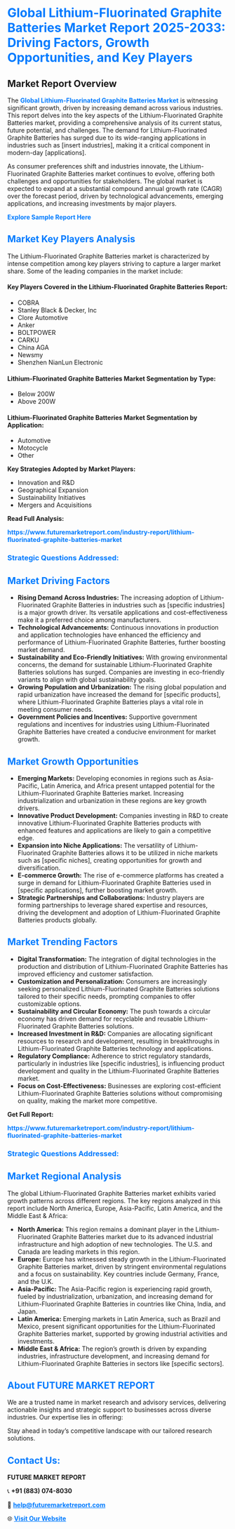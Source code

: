 <h1 style="color: #007BFF;">Global Lithium-Fluorinated Graphite Batteries Market Report 2025-2033: Driving Factors, Growth Opportunities, and Key Players</h1>

<section id="overview">
<h2>Market Report Overview</h2>
<p>The <a href="https://www.futuremarketreport.com/industry-report/lithium-fluorinated-graphite-batteries-market" style="color: #007BFF; text-decoration: none;"><strong>Global Lithium-Fluorinated Graphite Batteries Market</strong></a> is witnessing significant growth, driven by increasing demand across various industries. This report delves into the key aspects of the Lithium-Fluorinated Graphite Batteries market, providing a comprehensive analysis of its current status, future potential, and challenges. The demand for Lithium-Fluorinated Graphite Batteries has surged due to its wide-ranging applications in industries such as [insert industries], making it a critical component in modern-day [applications].</p>
<p>As consumer preferences shift and industries innovate, the Lithium-Fluorinated Graphite Batteries market continues to evolve, offering both challenges and opportunities for stakeholders. The global market is expected to expand at a substantial compound annual growth rate (CAGR) over the forecast period, driven by technological advancements, emerging applications, and increasing investments by major players.</p>
</section>

<section id="overview">
<p><a href="https://www.futuremarketreport.com/request-sample/reportId=54718" style="color: #007BFF; text-decoration: none;"><strong>Explore Sample Report Here</strong></a></p>
</section>

<section id="key-players">
<h2 style="color: #007BFF;">Market Key Players Analysis</h2>
<p>The Lithium-Fluorinated Graphite Batteries market is characterized by intense competition among key players striving to capture a larger market share. Some of the leading companies in the market include:</p>
<h4>Key Players Covered in the Lithium-Fluorinated Graphite Batteries Report:</h4>
<ul><li>COBRA</li><li>Stanley Black &amp; Decker, Inc</li><li>Clore Automotive</li><li>Anker</li><li>BOLTPOWER</li><li>CARKU</li><li>China AGA</li><li>Newsmy</li><li>Shenzhen NianLun Electronic</li></ul>
<h4>Lithium-Fluorinated Graphite Batteries Market Segmentation by Type:</h4>
<ul><li>Below 200W</li><li>Above 200W</li></ul>

<h4>Lithium-Fluorinated Graphite Batteries Market Segmentation by Application:</h4>
<ul><li>Automotive</li><li>Motocycle</li><li>Other</li></ul>
<p><strong>Key Strategies Adopted by Market Players:</strong></p>
<ul>
<li>Innovation and R&D</li>
<li>Geographical Expansion</li>
<li>Sustainability Initiatives</li>
<li>Mergers and Acquisitions</li>
</ul>
</section>

<section>
<p><strong>Read Full Analysis: </strong></p><a href="https://www.futuremarketreport.com/industry-report/lithium-fluorinated-graphite-batteries-market" style="color: #007BFF; text-decoration: none;"><strong>https://www.futuremarketreport.com/industry-report/lithium-fluorinated-graphite-batteries-market</strong></a>
<h3 style="color: #007BFF;">Strategic Questions Addressed:</h3>
</section>

<section id="driving-factors">
<h2 style="color: #007BFF;">Market Driving Factors</h2>
<ul>
<li><strong>Rising Demand Across Industries:</strong> The increasing adoption of Lithium-Fluorinated Graphite Batteries in industries such as [specific industries] is a major growth driver. Its versatile applications and cost-effectiveness make it a preferred choice among manufacturers.</li>
<li><strong>Technological Advancements:</strong> Continuous innovations in production and application technologies have enhanced the efficiency and performance of Lithium-Fluorinated Graphite Batteries, further boosting market demand.</li>
<li><strong>Sustainability and Eco-Friendly Initiatives:</strong> With growing environmental concerns, the demand for sustainable Lithium-Fluorinated Graphite Batteries solutions has surged. Companies are investing in eco-friendly variants to align with global sustainability goals.</li>
<li><strong>Growing Population and Urbanization:</strong> The rising global population and rapid urbanization have increased the demand for [specific products], where Lithium-Fluorinated Graphite Batteries plays a vital role in meeting consumer needs.</li>
<li><strong>Government Policies and Incentives:</strong> Supportive government regulations and incentives for industries using Lithium-Fluorinated Graphite Batteries have created a conducive environment for market growth.</li>
</ul>
</section>

<section id="growth-opportunities">
<h2 style="color: #007BFF;">Market Growth Opportunities</h2>
<ul>
<li><strong>Emerging Markets:</strong> Developing economies in regions such as Asia-Pacific, Latin America, and Africa present untapped potential for the Lithium-Fluorinated Graphite Batteries market. Increasing industrialization and urbanization in these regions are key growth drivers.</li>
<li><strong>Innovative Product Development:</strong> Companies investing in R&D to create innovative Lithium-Fluorinated Graphite Batteries products with enhanced features and applications are likely to gain a competitive edge.</li>
<li><strong>Expansion into Niche Applications:</strong> The versatility of Lithium-Fluorinated Graphite Batteries allows it to be utilized in niche markets such as [specific niches], creating opportunities for growth and diversification.</li>
<li><strong>E-commerce Growth:</strong> The rise of e-commerce platforms has created a surge in demand for Lithium-Fluorinated Graphite Batteries used in [specific applications], further boosting market growth.</li>
<li><strong>Strategic Partnerships and Collaborations:</strong> Industry players are forming partnerships to leverage shared expertise and resources, driving the development and adoption of Lithium-Fluorinated Graphite Batteries products globally.</li>
</ul>
</section>

<section id="trending-factors">
<h2 style="color: #007BFF;">Market Trending Factors</h2>
<ul>
<li><strong>Digital Transformation:</strong> The integration of digital technologies in the production and distribution of Lithium-Fluorinated Graphite Batteries has improved efficiency and customer satisfaction.</li>
<li><strong>Customization and Personalization:</strong> Consumers are increasingly seeking personalized Lithium-Fluorinated Graphite Batteries solutions tailored to their specific needs, prompting companies to offer customizable options.</li>
<li><strong>Sustainability and Circular Economy:</strong> The push towards a circular economy has driven demand for recyclable and reusable Lithium-Fluorinated Graphite Batteries solutions.</li>
<li><strong>Increased Investment in R&D:</strong> Companies are allocating significant resources to research and development, resulting in breakthroughs in Lithium-Fluorinated Graphite Batteries technology and applications.</li>
<li><strong>Regulatory Compliance:</strong> Adherence to strict regulatory standards, particularly in industries like [specific industries], is influencing product development and quality in the Lithium-Fluorinated Graphite Batteries market.</li>
<li><strong>Focus on Cost-Effectiveness:</strong> Businesses are exploring cost-efficient Lithium-Fluorinated Graphite Batteries solutions without compromising on quality, making the market more competitive.</li>
</ul>
</section>

<section>
<p><strong>Get Full Report: </strong></p><a href="https://www.futuremarketreport.com/industry-report/lithium-fluorinated-graphite-batteries-market" style="color: #007BFF; text-decoration: none;"><strong>https://www.futuremarketreport.com/industry-report/lithium-fluorinated-graphite-batteries-market</strong></a>
<h3 style="color: #007BFF;">Strategic Questions Addressed:</h3>
</section>


<section id="regional-analysis">
<h2 style="color: #007BFF;">Market Regional Analysis</h2>
<p>The global Lithium-Fluorinated Graphite Batteries market exhibits varied growth patterns across different regions. The key regions analyzed in this report include North America, Europe, Asia-Pacific, Latin America, and the Middle East & Africa:</p>
<ul>
<li><strong>North America:</strong> This region remains a dominant player in the Lithium-Fluorinated Graphite Batteries market due to its advanced industrial infrastructure and high adoption of new technologies. The U.S. and Canada are leading markets in this region.</li>
<li><strong>Europe:</strong> Europe has witnessed steady growth in the Lithium-Fluorinated Graphite Batteries market, driven by stringent environmental regulations and a focus on sustainability. Key countries include Germany, France, and the U.K.</li>
<li><strong>Asia-Pacific:</strong> The Asia-Pacific region is experiencing rapid growth, fueled by industrialization, urbanization, and increasing demand for Lithium-Fluorinated Graphite Batteries in countries like China, India, and Japan.</li>
<li><strong>Latin America:</strong> Emerging markets in Latin America, such as Brazil and Mexico, present significant opportunities for the Lithium-Fluorinated Graphite Batteries market, supported by growing industrial activities and investments.</li>
<li><strong>Middle East & Africa:</strong> The region’s growth is driven by expanding industries, infrastructure development, and increasing demand for Lithium-Fluorinated Graphite Batteries in sectors like [specific sectors].</li>
</ul>
</section>

<footer>
<h2 style="color: #007BFF;">About FUTURE MARKET REPORT</h2>
<p>We are a trusted name in market research and advisory services, delivering actionable insights and strategic support to businesses across diverse industries. Our expertise lies in offering:</p>

<p>Stay ahead in today’s competitive landscape with our tailored research solutions.</p>

<h2 style="color: #007BFF;">Contact Us:</h2>
<p><strong>FUTURE MARKET REPORT</strong></p>
<p>📞 <strong>+91 (883) 074-8030</strong></p>
<p>📧 <strong><a href="mailto:help@futuremarketreport.com" style="color: #007BFF;">help@futuremarketreport.com</a></strong></p>
<p>🌐 <strong><a href="https://www.futuremarketreport.com/" style="color: #007BFF;">Visit Our Website</a></strong></p>
</footer>